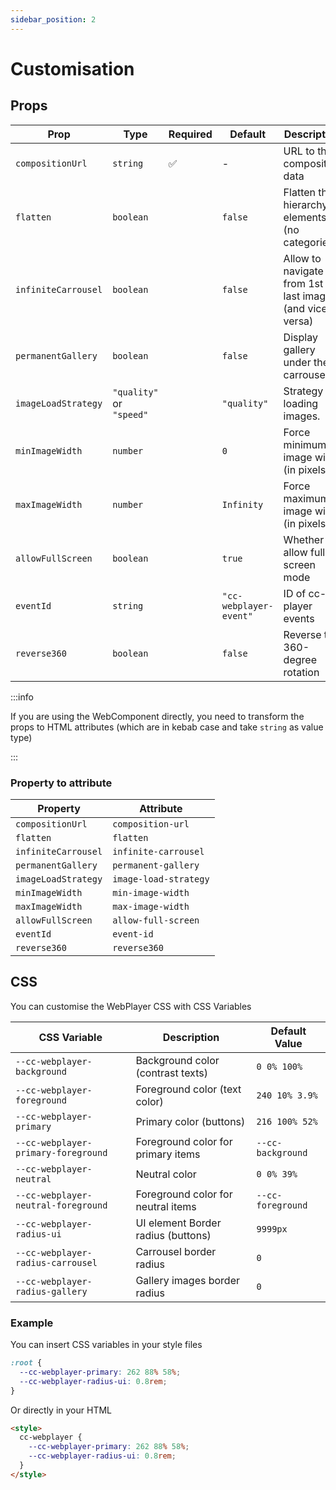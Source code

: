 ```yaml
---
sidebar_position: 2
---
```


# Customisation

## Props

| Prop                | Type                     | Required | Default                | Description                                               |
| ------------------- | ------------------------ | -------- | ---------------------- | --------------------------------------------------------- |
| `compositionUrl`    | `string`                 | ✅       | -                      | URL to the composition data                               |
| `flatten`           | `boolean`                |          | `false`                | Flatten the hierarchy of elements (no categories)         |
| `infiniteCarrousel` | `boolean`                |          | `false`                | Allow to navigate from 1st to last image (and vice versa) |
| `permanentGallery`  | `boolean`                |          | `false`                | Display gallery under the carrousel                       |
| `imageLoadStrategy` | `"quality"` or `"speed"` |          | `"quality"`            | Strategy for loading images.                              |
| `minImageWidth`     | `number`                 |          | `0`                    | Force minimum image width (in pixels)                     |
| `maxImageWidth`     | `number`                 |          | `Infinity`             | Force maximum image width (in pixels)                     |
| `allowFullScreen`   | `boolean`                |          | `true`                 | Whether to allow full screen mode                         |
| `eventId`           | `string`                 |          | `"cc-webplayer-event"` | ID of cc-player events                                    |
| `reverse360`        | `boolean`                |          | `false`                | Reverse the 360-degree rotation                           |

:::info

If you are using the WebComponent directly, you need to transform the props to HTML attributes (which are in kebab case and take `string` as value type)

:::

### Property to attribute

| Property            | Attribute             |
| ------------------- | --------------------- |
| `compositionUrl`    | `composition-url`     |
| `flatten`           | `flatten`             |
| `infiniteCarrousel` | `infinite-carrousel`  |
| `permanentGallery`  | `permanent-gallery`   |
| `imageLoadStrategy` | `image-load-strategy` |
| `minImageWidth`     | `min-image-width`     |
| `maxImageWidth`     | `max-image-width`     |
| `allowFullScreen`   | `allow-full-screen`   |
| `eventId`           | `event-id`            |
| `reverse360`        | `reverse360`          |

## CSS

You can customise the WebPlayer CSS with CSS Variables

| CSS Variable                        | Description                        | Default Value     |
| ----------------------------------- | ---------------------------------- | ----------------- |
| `--cc-webplayer-background`         | Background color (contrast texts)  | `0 0% 100%`       |
| `--cc-webplayer-foreground`         | Foreground color (text color)      | `240 10% 3.9%`    |
| `--cc-webplayer-primary`            | Primary color (buttons)            | `216 100% 52%`    |
| `--cc-webplayer-primary-foreground` | Foreground color for primary items | `--cc-background` |
| `--cc-webplayer-neutral`            | Neutral color                      | `0 0% 39%`        |
| `--cc-webplayer-neutral-foreground` | Foreground color for neutral items | `--cc-foreground` |
| `--cc-webplayer-radius-ui`          | UI element Border radius (buttons) | `9999px`          |
| `--cc-webplayer-radius-carrousel`   | Carrousel border radius            | `0`               |
| `--cc-webplayer-radius-gallery`     | Gallery images border radius       | `0`               |

### Example

You can insert CSS variables in your style files

```css title="index.css"
:root {
  --cc-webplayer-primary: 262 88% 58%;
  --cc-webplayer-radius-ui: 0.8rem;
}
```

Or directly in your HTML

```html title="index.html"
<style>
  cc-webplayer {
    --cc-webplayer-primary: 262 88% 58%;
    --cc-webplayer-radius-ui: 0.8rem;
  }
</style>
```
